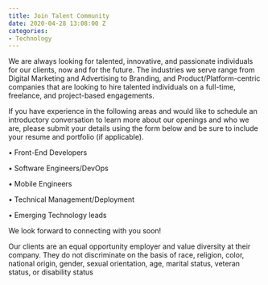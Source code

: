 ```yaml
---
title: Join Talent Community
date: 2020-04-28 13:08:00 Z
categories:
- Technology
---
```


We are always looking for talented, innovative, and passionate individuals for our clients, now and for the future. The industries we serve range from Digital Marketing and Advertising to Branding, and Product/Platform-centric companies that are looking to hire talented individuals on a full-time, freelance, and project-based engagements.  

If you have experience in the following areas and would like to schedule an introductory conversation to learn more about our openings and who we are, please submit your details using the form below and be sure to include your resume and portfolio (if applicable). 

•	Front-End Developers

•	Software Engineers/DevOps

•	Mobile Engineers

•	Technical Management/Deployment

•	Emerging Technology leads


We look forward to connecting with you soon!


Our clients are an equal opportunity employer and value diversity at their company. They do not discriminate on the basis of race, religion, color, national origin, gender, sexual orientation, age, marital status, veteran status, or disability status
